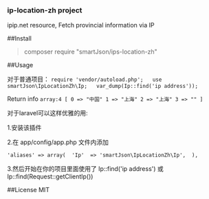 ### ip-location-zh project
ipip.net resource, Fetch provincial information via IP

##Install

> composer require "smartJson/ips-location-zh"

##Usage

对于普通项目：
`require 'vendor/autoload.php';  
 use smartJson\IpLocationZh\Ip;  
 var_dump(Ip::find('ip address'));`

Return info
`array:4 [
   0 => "中国"
   1 => "上海"
   2 => "上海"
   3 => ""
 ]`

对于laravel可以这样优雅的用:

1.安装该插件

2.在 app/config/app.php 文件内添加

`'aliases' => array( 
     'Ip'  => 'smartJson\IpLocationZh\Ip', 
),`

3.然后开始在你的项目里面使用了 Ip::find('ip address') 或 Ip::find(Request::getClientIp())

##License MIT